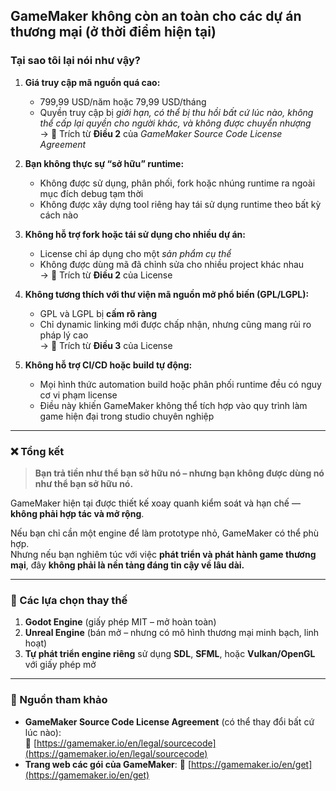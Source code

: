 ## GameMaker không còn an toàn cho các dự án thương mại (ở thời điểm hiện tại)

### Tại sao tôi lại nói như vậy?

1. **Giá truy cập mã nguồn quá cao:**
   - 799,99 USD/năm hoặc 79,99 USD/tháng
   - Quyền truy cập bị *giới hạn, có thể bị thu hồi bất cứ lúc nào, không thể cấp lại quyền cho người khác, và không được chuyển nhượng*  
   → 📌 Trích từ **Điều 2** của *GameMaker Source Code License Agreement*

2. **Bạn không thực sự “sở hữu” runtime:**
   - Không được sử dụng, phân phối, fork hoặc nhúng runtime ra ngoài mục đích debug tạm thời
   - Không được xây dựng tool riêng hay tái sử dụng runtime theo bất kỳ cách nào

3. **Không hỗ trợ fork hoặc tái sử dụng cho nhiều dự án:**
   - License chỉ áp dụng cho một *sản phẩm cụ thể*
   - Không được dùng mã đã chỉnh sửa cho nhiều project khác nhau  
   → 📌 Trích từ **Điều 2** của License

4. **Không tương thích với thư viện mã nguồn mở phổ biến (GPL/LGPL):**
   - GPL và LGPL bị **cấm rõ ràng**
   - Chỉ dynamic linking mới được chấp nhận, nhưng cũng mang rủi ro pháp lý cao  
   → 📌 Trích từ **Điều 3** của License

5. **Không hỗ trợ CI/CD hoặc build tự động:**
   - Mọi hình thức automation build hoặc phân phối runtime đều có nguy cơ vi phạm license
   - Điều này khiến GameMaker không thể tích hợp vào quy trình làm game hiện đại trong studio chuyên nghiệp

---

### ❌ Tổng kết

> **Bạn trả tiền như thể bạn sở hữu nó – nhưng bạn không được dùng nó như thể bạn sở hữu nó.**

GameMaker hiện tại được thiết kế xoay quanh kiểm soát và hạn chế — **không phải hợp tác và mở rộng**.

Nếu bạn chỉ cần một engine để làm prototype nhỏ, GameMaker có thể phù hợp.  
Nhưng nếu bạn nghiêm túc với việc **phát triển và phát hành game thương mại**, đây **không phải là nền tảng đáng tin cậy về lâu dài.**

---

### 🔁 Các lựa chọn thay thế

1. **Godot Engine** (giấy phép MIT – mở hoàn toàn)
2. **Unreal Engine** (bán mở – nhưng có mô hình thương mại minh bạch, linh hoạt)
3. **Tự phát triển engine riêng** sử dụng **SDL**, **SFML**, hoặc **Vulkan/OpenGL** với giấy phép mở

---

### 📄 Nguồn tham khảo

- **GameMaker Source Code License Agreement** (có thể thay đổi bất cứ lúc nào):  
  🔗 [https://gamemaker.io/en/legal/sourcecode](https://gamemaker.io/en/legal/sourcecode)<br>
- **Trang web các gói của GameMaker**:
  🔗 [https://gamemaker.io/en/get](https://gamemaker.io/en/get)
